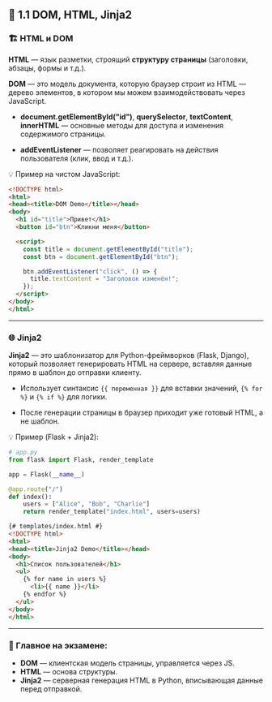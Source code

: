 
## 🔹 1.1 DOM, HTML, Jinja2

### 🏗 HTML и DOM

**HTML** — язык разметки, строящий **структуру страницы** (заголовки, абзацы, формы и т.д.).

**DOM** — это модель документа, которую браузер строит из HTML — дерево элементов, в котором мы можем взаимодействовать через JavaScript.

- **document.getElementById("id")**, **querySelector**, **textContent**, **innerHTML** — основные методы для доступа и изменения содержимого страницы.
    
- **addEventListener** — позволяет реагировать на действия пользователя (клик, ввод и т.д.).
    

💡 Пример на чистом JavaScript:

```html
<!DOCTYPE html>
<html>
<head><title>DOM Demo</title></head>
<body>
  <h1 id="title">Привет</h1>
  <button id="btn">Кликни меня</button>

  <script>
    const title = document.getElementById("title");
    const btn = document.getElementById("btn");

    btn.addEventListener("click", () => {
      title.textContent = "Заголовок изменён!";
    });
  </script>
</body>
</html>
```

---

### 🌐 Jinja2

**Jinja2** — это шаблонизатор для Python-фреймворков (Flask, Django), который позволяет генерировать HTML на сервере, вставляя данные прямо в шаблон до отправки клиенту.

- Использует синтаксис `{{ переменная }}` для вставки значений, `{% for %}` и `{% if %}` для логики.
    
- После генерации страницы в браузер приходит уже готовый HTML, а не шаблон.
    

💡 Пример (Flask + Jinja2):

```python
# app.py
from flask import Flask, render_template

app = Flask(__name__)

@app.route("/")
def index():
    users = ["Alice", "Bob", "Charlie"]
    return render_template("index.html", users=users)
```

```html
{# templates/index.html #}
<!DOCTYPE html>
<html>
<head><title>Jinja2 Demo</title></head>
<body>
  <h1>Список пользователей</h1>
  <ul>
    {% for name in users %}
      <li>{{ name }}</li>
    {% endfor %}
  </ul>
</body>
</html>
```

---

### 🧠 Главное на экзамене:

- **DOM** — клиентская модель страницы, управляется через JS.
- **HTML** — основа структуры.
- **Jinja2** — серверная генерация HTML в Python, вписывающая данные перед отправкой.